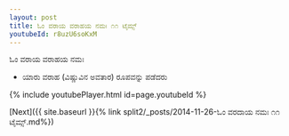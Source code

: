```yaml
---
layout: post
title: ಓಂ ವರಾಯ ವರಾಹಯ ನಮಃ ೧೧ ಟೈಮ್ಸ್
youtubeId: r8uzU6soKxM
---
```

 
 
 ಓಂ ವರಾಯ ವರಾಹಯ ನಮಃ  
 
 -  ಯಾರು ವರಾಹ (ವಿಷ್ಣುವಿನ ಅವತಾರ) ರೂಪವನ್ನು ಪಡೆದರು 
 
  
 
  
 
 
 
 
 
 


{% include youtubePlayer.html id=page.youtubeId %}
 
[Next]({{ site.baseurl }}{% link  split2/_posts/2014-11-26-ಓಂ ವರದಾಯ ನಮಃ ೧೧ ಟೈಮ್ಸ್.md%})
 
